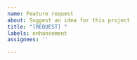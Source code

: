 ```yaml
---
name: Feature request
about: Suggest an idea for this project
title: "[REQUEST] "
labels: enhancement
assignees: ''

---
```


<!--
# If you have a question or need help, proceed here:
# OpenMBU Discord (#help) - https://discord.gg/MxxMMwB3RN
# Otherwise make a feature request
$
# Try to create a very concise title that's straight to the point
-->

[//]: # (List and describe your features here:)
